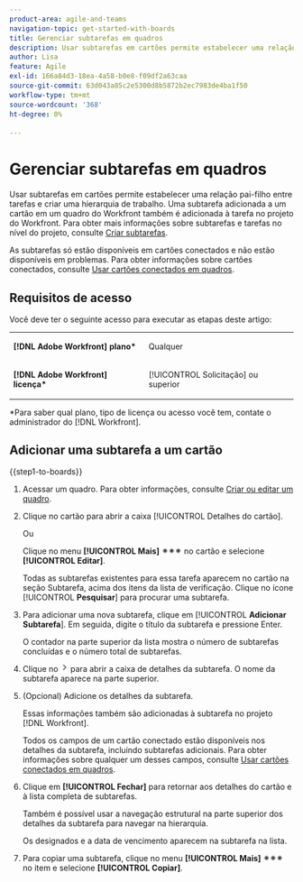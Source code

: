 ```yaml
---
product-area: agile-and-teams
navigation-topic: get-started-with-boards
title: Gerenciar subtarefas em quadros
description: Usar subtarefas em cartões permite estabelecer uma relação pai-filho entre tarefas e criar uma hierarquia de trabalho.
author: Lisa
feature: Agile
exl-id: 166a84d3-18ea-4a58-b0e8-f09df2a63caa
source-git-commit: 63d043a85c2e5300d8b5872b2ec7983de4ba1f50
workflow-type: tm+mt
source-wordcount: '368'
ht-degree: 0%

---
```


# Gerenciar subtarefas em quadros

Usar subtarefas em cartões permite estabelecer uma relação pai-filho entre tarefas e criar uma hierarquia de trabalho. Uma subtarefa adicionada a um cartão em um quadro do Workfront também é adicionada à tarefa no projeto do Workfront. Para obter mais informações sobre subtarefas e tarefas no nível do projeto, consulte [Criar subtarefas](/help/quicksilver/manage-work/tasks/create-tasks/create-subtasks.md).

As subtarefas só estão disponíveis em cartões conectados e não estão disponíveis em problemas. Para obter informações sobre cartões conectados, consulte [Usar cartões conectados em quadros](/help/quicksilver/agile/get-started-with-boards/connected-cards.md).

## Requisitos de acesso

Você deve ter o seguinte acesso para executar as etapas deste artigo:

<table style="table-layout:auto"> 
 <col> 
 </col> 
 <col> 
 </col> 
 <tbody> 
  <tr> 
   <td role="rowheader"><strong>[!DNL Adobe Workfront] plano*</strong></td> 
   <td> <p>Qualquer</p> </td> 
  </tr> 
  <tr> 
   <td role="rowheader"><strong>[!DNL Adobe Workfront] licença*</strong></td> 
   <td> <p>[!UICONTROL Solicitação] ou superior</p> </td> 
  </tr> 
 </tbody> 
</table>

&#42;Para saber qual plano, tipo de licença ou acesso você tem, contate o administrador do [!DNL Workfront].

## Adicionar uma subtarefa a um cartão

{{step1-to-boards}}

1. Acessar um quadro. Para obter informações, consulte [Criar ou editar um quadro](../../agile/get-started-with-boards/create-edit-board.md).
1. Clique no cartão para abrir a caixa [!UICONTROL Detalhes do cartão].

   Ou

   Clique no menu **[!UICONTROL Mais]** ![Mais menus](assets/more-icon-spectrum.png) no cartão e selecione **[!UICONTROL Editar]**.

   Todas as subtarefas existentes para essa tarefa aparecem no cartão na seção Subtarefa, acima dos itens da lista de verificação. Clique no ícone [!UICONTROL **Pesquisar**] para procurar uma subtarefa.

1. Para adicionar uma nova subtarefa, clique em [!UICONTROL **Adicionar Subtarefa**]. Em seguida, digite o título da subtarefa e pressione Enter.

   O contador na parte superior da lista mostra o número de subtarefas concluídas e o número total de subtarefas.

1. Clique no ![ícone Detalhes](assets/checklist-chevron.png) para abrir a caixa de detalhes da subtarefa. O nome da subtarefa aparece na parte superior.
1. (Opcional) Adicione os detalhes da subtarefa.

   Essas informações também são adicionadas à subtarefa no projeto [!DNL Workfront].

   Todos os campos de um cartão conectado estão disponíveis nos detalhes da subtarefa, incluindo subtarefas adicionais. Para obter informações sobre qualquer um desses campos, consulte [Usar cartões conectados em quadros](/help/quicksilver/agile/get-started-with-boards/connected-cards.md).

1. Clique em **[!UICONTROL Fechar]** para retornar aos detalhes do cartão e à lista completa de subtarefas.

   Também é possível usar a navegação estrutural na parte superior dos detalhes da subtarefa para navegar na hierarquia.

   Os designados e a data de vencimento aparecem na subtarefa na lista.

1. Para copiar uma subtarefa, clique no menu **[!UICONTROL Mais]** ![Mais menu](assets/more-icon-spectrum.png) no item e selecione **[!UICONTROL Copiar]**.
